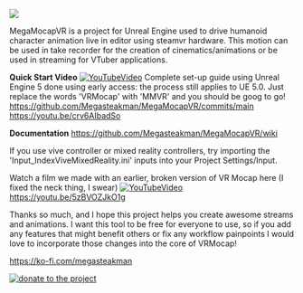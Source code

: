 ![](Examples.gif)

MegaMocapVR is a project for Unreal Engine used to drive humanoid character animation live in editor using steamvr hardware.  This motion can be used in take recorder for the creation of cinematics/animations or be used in streaming for VTuber applications.

**Quick Start Video**
[![YouTubeVideo](https://i.imgur.com/OdwBANp.png)](https://youtu.be/crv6AIbadSo)
Complete set-up guide using Unreal Engine 5 done using early access: the process still applies to UE 5.0.  Just replace the words 'VRMocap' with 'MMVR' and you should be goog to go!
https://github.com/Megasteakman/MegaMocapVR/commits/main
https://youtu.be/crv6AIbadSo

**Documentation**
https://github.com/Megasteakman/MegaMocapVR/wiki

If you use vive controller or mixed reality controllers, try importing the 'Input_IndexViveMixedReality.ini' inputs into your Project Settings/Input.

Watch a film we made with an earlier, broken version of VR Mocap here (I fixed the neck thing, I swear)
[![YouTubeVideo](https://i.imgur.com/fcLGGNj.jpg)](https://youtu.be/5zBVOZJkO1g)
https://youtu.be/5zBVOZJkO1g

Thanks so much, and I hope this project helps you create awesome streams and animations.  I want this tool to be free for everyone to use, so if you add any features that might benefit others or fix any workflow painpoints I would love to incorporate those changes into the core of VRMocap! 

https://ko-fi.com/megasteakman

[![donate to the project](https://i.imgur.com/MFZdDlK.png)](https://ko-fi.com/megasteakman)

